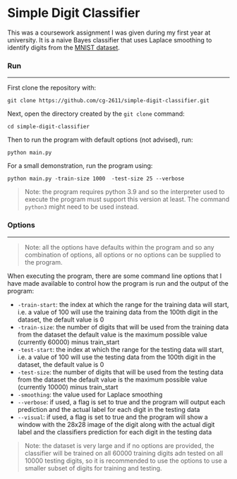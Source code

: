 # Simple Digit Classifier

This was a coursework assignment I was given during my first year at university. It is a naive Bayes classifier that uses Laplace smoothing to identify digits from the [MNIST dataset](https://en.wikipedia.org/wiki/MNIST_database).

### Run
---
First clone the repository with:
```
git clone https://github.com/cg-2611/simple-digit-classifier.git
```
Next, open the directory created by the `git clone` command:
```
cd simple-digit-classifier
```
Then to run the program with default options (not advised), run:
```
python main.py
```
For a small demonstration, run the program using:
```
python main.py -train-size 1000  -test-size 25 --verbose
```
> Note: the program requires python 3.9  and so the interpreter used to execute the program must support this version at least. The command `python3` might need to be used instead.


### Options
---
> Note: all the options have defaults within the program and so any combination of options, all options or no options can be supplied to the program.

When executing the program, there are some command line options that I have made available to control how the program is run and the output of the program:
- `-train-start`: the index at which the range for the training data will start, i.e. a value of 100 will use the training data from the 100th digit in the dataset, the default value is 0
- `-train-size`: the number of digits that will be used from the training data from the dataset the default value is the maximum possible value (currently 60000) minus train_start
- `-test-start`: the index at which the range for the testing data will start, i.e. a value of 100 will use the testing data from the 100th digit in the dataset, the default value is 0
- `-test-size`: the number of digits that will be used from the testing data from the dataset the default value is the maximum possible value (currently 10000) minus train_start
- `-smoothing`: the value used for Laplace smoothing
- `--verbose`: if used, a flag is set to true and the program will output each prediction and the actual label for each digit in the testing data
- `--visual`: if used, a flag is set to true and the program will show a window with the 28x28 image of the digit along with the actual digit label and the classifiers prediction for each digit in the testing data

> Note: the dataset is very large and if no options are provided, the classifier will be trained on all 60000 training digits adn tested on all 10000 testing digits, so it is recommended to use the options to use a smaller subset of digits for training and testing.
